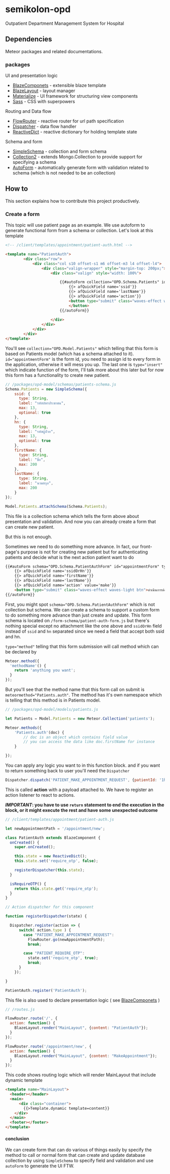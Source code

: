 # semikolon-opd

Outpatient Department Management System for Hospital



## Dependencies

Meteor packages and related documentations.

### packages

UI and presentation logic

- [BlazeComponets](https://github.com/peerlibrary/meteor-blaze-components) - extensible blaze template
- [BlazeLayout](https://github.com/kadirahq/blaze-layout) - layout manager
- [Materialize](http://materializecss.com/) - UI framework for structuring view components
- [Sass](http://sass-lang.com/) - CSS with superpowers



Routing and Data flow

- [FlowRouter](https://github.com/kadirahq/flow-router) - reactive router for url path specification
- [Dispatcher](https://github.com/worona/meteorflux/tree/devel/packages/dispatcher) - data flow handler
- [ReactiveDict](http://meteorcapture.com/a-look-at-local-template-state/) - reactive dictionary for holding template state



Schema and form

- [SimpleSchema](https://github.com/aldeed/meteor-simple-schema) - collection and form schema
- [Collection2](https://github.com/aldeed/meteor-collection2) - extends Mongo.Collection to provide support for specifying a schema
- [AutoForm](https://github.com/aldeed/meteor-autoform) - automatically generate form with validation related to schema (which is not needed to be an collection)



## How to

This section explains how to contribute this project productively.

### Create a form

This topic will use patient page as an example. We use autoform to generate functional form from a schema or collection. Let's look at this template



``` html
<!-- /client/templates/appointment/patient-auth.html -->

<template name="PatientAuth">
		<div class="row">
			<div class="col s10 offset-s1 m6 offset-m3 l4 offset-l4">
				<div class="valign-wrapper" style="margin-top: 200px;">
					<div class="valign" style="width: 100%">

						{{#autoForm collection="OPD.Schema.Patients" id="appointmentForm"  type="insert"}}
							{{> afQuickField name='ssid'}}
							{{> afQuickField name='lastName'}}
							{{> afQuickField name='action'}}
							<button type="submit" class="waves-effect waves-light btn">										นยัน
                      		</button>
						{{/autoForm}}
					
					</div>
				</div>
			</div>
		</div>
</template>
```



You'll see `collection="OPD.Model.Patients"` which telling that this form is based on Patients model (which has a schema attached to it). `id="appointmentForm"` is the form id, you need to assign id to every form in the application, otherwise it will mess you up. The last one is `type="insert" `which indicate function of the form, I'll talk more about this later but for now this form has a functionality to create new patient.



``` javascript
// /packages/opd-model/schemas/patients-schema.js
Schema.Patients = new SimpleSchema({
    ssid: {
      type: String,
      label: "รหัสบัตรประชาชน",
      max: 13,
      optional: true
    },
    hn: {
      type: String,
      label: "รหัสผู้ป่วย",
      max: 13,
      optional: true
    },
    firstName: {
      type: String,
      label: "ชื่อ",
      max: 200
    },
    lastName: {
      type: String,
      label: "นามสกุล",
      max: 200
    }
});

Model.Patients.attachSchema(Schema.Patients);
```

This file is a collection schema which tells the form above about presentation and validation. And now you can already create a form that can create new patient.



But this is not enough.

Sometimes we need to do something more advance. In fact, our front-page's purpose is not for creating new patient but for authenticating patients and decide what is the next action patient want to do

``` html
{{#autoForm schema="OPD.Schema.PatientAuthForm" id="appointmentForm" type="method" meteormethod="Patients.auth" resetOnSuccess=false}}
	{{> afQuickField name='ssidOrHn'}}
	{{> afQuickField name='firstName'}}
	{{> afQuickField name='lastName'}}
	{{> afQuickField name='action' value='make'}}
	<button type="submit" class="waves-effect waves-light btn">ดำเนินการต่อ</button>
{{/autoForm}}
```



First, you might spot  `schema="OPD.Schema.PatientAuthForm"` which is not collection but schema. We can create a schema to support a custom form to do something more advance than just create and update. This form schema is located on `/form-schema/patient-auth-form.js` but there's nothing special except no attachment like the one above and `ssidOrHn` field instead of `ssid` and `hn` separated since we need a field that accept both ssid and hn.

`type="method"` telling that this form submission will call method which can be declared by



``` javascript
Meteor.method({
  'methodName'() {
    return 'anything you want';
  }
});
```



But you'll see that the method name that this form call on submit is `meteormethod="Patients.auth"`. The method has it's own namespace which is telling that this method is in Patients model.

``` javascript
// /packages/opd-model/models/patients.js

let Patients = Model.Patients = new Meteor.Collection('patients');

Meteor.methods({
	'Patients.auth'(doc) {
		// doc is an object which contains field value
      	// you can access the data like doc.firstName for instance
	}

});
```

You can apply any logic you want to in this function block. and if you want to return something back to user you'll need the `Dispatcher`

``` javascript
Dispatcher.dispatch('PATIENT_MAKE_APPOINTMENT_REQUEST', {patientId: '1hh3IOSa22'});
```

This is called **action** with a payload attached to. We have to register an action listener to react to actions.

***IMPORTANT*: you have to use `return` statement to end the execution in the block, or it might execute the rest and have some unexpected outcome**



``` javascript
// /client/templates/appointment/patient-auth.js

let newAppointmentPath = '/appointment/new';

class PatientAuth extends BlazeComponent {
  onCreated() {
    super.onCreated();

    this.state = new ReactiveDict();
    this.state.set('require_otp', false);

    registerDispatcher(this.state);
  }

  isRequireOTP() {
    return this.state.get('require_otp');
  }
}

// Action dispatcher for this component

function registerDispatcher(state) {

  Dispatcher.register(action => {
      switch( action.type ) {
        case "PATIENT_MAKE_APPOINTMENT_REQUEST":
          FlowRouter.go(newAppointmentPath);
          break;

        case "PATIENT_REQUIRE_OTP":
          state.set('require_otp', true);
          break;
      }
    });

}

PatientAuth.register('PatientAuth');
```

This file is also used to declare presentation logic ( see [BlazeComponets](https://github.com/peerlibrary/meteor-blaze-components) )



``` javascript
// /routes.js

FlowRouter.route('/', {
  action: function() {
    BlazeLayout.render("MainLayout", {content: "PatientAuth"});
  }
});

FlowRouter.route('/appointment/new', {
  action: function() {
    BlazeLayout.render("MainLayout", {content: "MakeAppointment"});
  }
});
```



This code shows routing logic which will render MainLayout that include dynamic template



``` html
<template name="MainLayout">
  <header></header>
  <main>
	  <div class="container">
	    {{>Template.dynamic template=content}}
    </div>
  </main>
  <footer></footer>
</template>
```



#### conclusion

We can create form that can do various of things easily by specify the method to call or normal form that can create and update database collection by using `SimpleSchema` to specify field and validation and use `autoForm` to generate the UI FTW.





